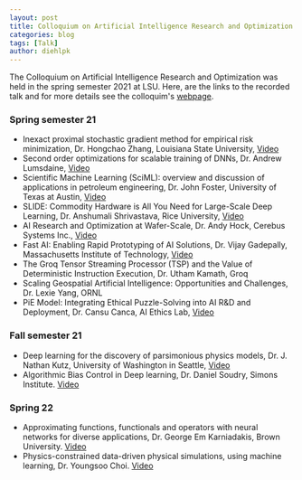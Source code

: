 ```yaml
---
layout: post
title: Colloquium on Artificial Intelligence Research and Optimization 
categories: blog
tags: [Talk]
author: diehlpk
---
```


The Colloquium on Artificial Intelligence Research and Optimization was held in the spring semester 2021 at LSU. Here, are the links to the recorded talk
and for more details see the colloquim's [webpage](https://stellar-group.org/research/distributed-machine-learning/).

### Spring semester 21

* Inexact proximal stochastic gradient method for empirical risk minimization, Dr. Hongchao Zhang, Louisiana State University, [Video](https://www.youtube.com/watch?v=rG0LLGraFDE&feature=youtu.be)
* Second order optimizations for scalable training of DNNs, Dr. Andrew Lumsdaine, [Video](https://www.youtube.com/watch?v=aAiDDINqTYw&feature=youtu.be)
* Scientific Machine Learning (SciML): overview and discussion of applications in petroleum engineering, Dr. John Foster, University of Texas at Austin, [Video](https://t.co/6J8acqQ5WY?amp=1)
* SLIDE: Commodity Hardware is All You Need for Large-Scale Deep Learning, Dr. Anshumali Shrivastava, Rice University, [Video](https://www.youtube.com/watch?v=l4RrGRxkgYI)
* AI Research and Optimization at Wafer-Scale, Dr. Andy Hock, Cerebus Systems Inc., [Video](https://www.youtube.com/watch?v=5sz99ny3fMI)
* Fast AI: Enabling Rapid Prototyping of AI Solutions, Dr. Vijay Gadepally, Massachusetts Institute of Technology, [Video](https://www.youtube.com/watch?v=_jhWoc1IE40)
* The Groq Tensor Streaming Processor (TSP) and the Value of Deterministic Instruction Execution, Dr. Utham Kamath, Groq
* Scaling Geospatial Artificial Intelligence: Opportunities and Challenges, Dr. Lexie Yang, ORNL
* PiE Model: Integrating Ethical Puzzle-Solving into AI R&D and Deployment, Dr. Cansu Canca, AI Ethics Lab, [Video](https://t.co/udzwkECe9J?amp=1)

### Fall semester 21

* Deep learning for the discovery of parsimonious physics models, Dr. J. Nathan Kutz, University of Washington in Seattle, [Video](https://youtu.be/ZkNAcTRRyuc)
* Algorithmic Bias Control in Deep learning, Dr. Daniel Soudry, Simons Institute. [Video](https://www.youtube.com/watch?v=zM-wf-3Vo3U)

### Spring 22

* Approximating functions, functionals and operators with neural networks for diverse applications, Dr. George Em Karniadakis, Brown University. [Video](https://youtu.be/U5yjfvo2_o8)
* Physics-constrained data-driven physical simulations, using machine learning, Dr. Youngsoo Choi. [Video](https://www.youtube.com/watch?v=VpQX7d0-JHc)

